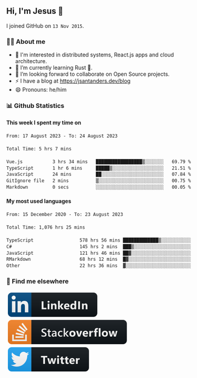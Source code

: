 ## Hi, I'm Jesus 👋

I joined GitHub on `13 Nov 2015`.

<!-- Talking about you -->

### 👨‍💻 About me

- 👦 I'm interested in distributed systems, React.js apps and cloud architecture.
- 🌱 I’m currently learning Rust 🦀.
- 👯 I’m looking forward to collaborate on Open Source projects.
- ⚡️ I have a blog at <https://jsantanders.dev/blog>
- 😄 Pronouns: he/him

### 📊 Github Statistics

#### This week I spent my time on

<!--START_SECTION:weekly-->

```txt
From: 17 August 2023 - To: 24 August 2023

Total Time: 5 hrs 7 mins

Vue.js           3 hrs 34 mins   █████████████████▒░░░░░░░   69.79 %
TypeScript       1 hr 6 mins     █████▒░░░░░░░░░░░░░░░░░░░   21.51 %
JavaScript       24 mins         ██░░░░░░░░░░░░░░░░░░░░░░░   07.84 %
GitIgnore file   2 mins          ▒░░░░░░░░░░░░░░░░░░░░░░░░   00.75 %
Markdown         0 secs          ░░░░░░░░░░░░░░░░░░░░░░░░░   00.05 %
```

<!--END_SECTION:weekly-->

#### My most used languages

<!--START_SECTION:alltime-->

```txt
From: 15 December 2020 - To: 23 August 2023

Total Time: 1,076 hrs 25 mins

TypeScript                 578 hrs 56 mins █████████████▒░░░░░░░░░░░   53.78 %
C#                         145 hrs 2 mins  ███▒░░░░░░░░░░░░░░░░░░░░░   13.47 %
JavaScript                 121 hrs 46 mins ██▓░░░░░░░░░░░░░░░░░░░░░░   11.31 %
RMarkdown                  68 hrs 12 mins  █▓░░░░░░░░░░░░░░░░░░░░░░░   06.34 %
Other                      22 hrs 36 mins  ▓░░░░░░░░░░░░░░░░░░░░░░░░   02.10 %
```

<!--END_SECTION:alltime-->

### 📢 Find me elsewhere

<p>
  <a target="_blank" href="https://linkedin.com/in/jsantanders">
    <img src="https://github.com/jsantanders/jsantanders/blob/master/img/linkedin.svg" alt="LinkedIn" style="vertical-align:top; margin:4px">
  </a>
  
  <a target="_blank" href="https://stackoverflow.com/users/7318331/jesus-santander">
    <img src="https://github.com/jsantanders/jsantanders/blob/master/img/stackoverflow.svg" alt="StackOverflow" style="vertical-align:top; margin:4px">
  </a>
  
  <a target="_blank" href="http://twitter.com/jsantanders">
    <img src="https://github.com/jsantanders/jsantanders/blob/master/img/twitter.svg" alt="Twitter" style="vertical-align:top; margin:4px">
  </a>
</p>
